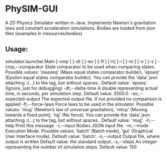 # PhySIM-GUI

A 2D Physics Simulator written in Java. Implements Newton's gravitation laws and constant accelaration simulations. Bodies are loaded from json files (examples in /resources/bodies)


## Usage: 

  simulator.launcher.Main [-cmp <arg>] [-dt <arg>] [-eo <arg>] [-fl <arg>] [-h] [-i <arg>] [-m <arg>] [-o <arg>] [-s <arg>]
 -cmp,--comparator <arg>       State comparator to be used when comparing
                               states. Possible values: 'masseq' (Mass
                               equal states comparator builder), 'epseq'
                               (Epsilon equal states comparator builder).
                               You can provide the 'data' json attaching
                               :{...} to the tag, but without spaces..
                               Default value: 'epseq'. (Ignore, just for debugging)
 -dt,--delta-time <arg>        A double representing actual time, in
                               seconds, per simulation step. Default
                               value: 2500.0.
 -eo,--expected-output <arg>   The expected output file. If not provided
                               no comparison is applied
 -fl,--force-laws <arg>        Force laws to be used in the simulator.
                               Possible values: 'nlug' (Newton’s law of
                               universal gravitation), 'mtcp' (Moving
                               towards a fixed point), 'ng' (No force).
                               You can provide the 'data' json attaching
                               :{...} to the tag, but without spaces..
                               Default value: 'nlug'.
 -h,--help                     Print this message.
 -i,--input <arg>              Bodies JSON input file.
 -m,--mode <arg>               Execution Mode. Possible values: ’batch’
                               (Batch mode), ’gui’ (Graphical User
                               Interface mode). Default value: ’batch’.
 -o,--output <arg>             Output file, where output is written
                               Default value: the standard output.
 -s,--steps <arg>              An integer representing the number of
                               simulation steps. Default value: 150.
